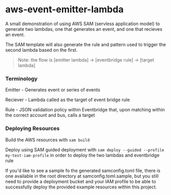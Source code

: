 # aws-event-emitter-lambda

A small demonstration of using AWS SAM (servless application model) to generate two lambdas, one that generates an event, and one that recieves an event.

The SAM template will also generate the rule and pattern used to trigger the second lambda based on the first.

> Note: the flow is [emitter lambda] -> [eventbridge rule] -> [target lambda]


### Terminology

Emitter - Generates event or series of events

Reciever - Lambda called as the target of event bridge rule

Rule - JSON validation policy within Eventbridge that, upon matching within the correct account and bus, calls a target


### Deploying Resources

Build the AWS resources with `sam build`

Deploy using SAM guided deployment with `sam deploy --guided --profile my-test-iam-profile` in order to deploy the two lambdas and eventbridge rule

If you'd like to see a sample fo the generated samconfig.toml file, there is one available in the root directory at samconfig.toml.sample, but you still need to provide a deployment bucket and your IAM profile to be able to successfully deploy the provided example resources within this project.